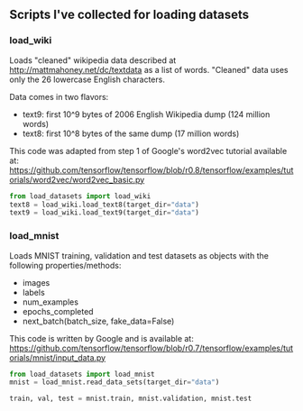 ## Scripts I've collected for loading datasets

### load_wiki

Loads "cleaned" wikipedia data described at http://mattmahoney.net/dc/textdata
as a list of words. "Cleaned" data uses only the 26 lowercase English
characters.

Data comes in two flavors:
- text9: first 10^9 bytes of 2006 English Wikipedia dump (124 million words)
- text8: first 10^8 bytes of the same dump (17 million words)

This code was adapted from step 1 of Google's word2vec tutorial available at:
https://github.com/tensorflow/tensorflow/blob/r0.8/tensorflow/examples/tutorials/word2vec/word2vec_basic.py

```python
from load_datasets import load_wiki
text8 = load_wiki.load_text8(target_dir="data")
text9 = load_wiki.load_text9(target_dir="data")
```

### load_mnist

Loads MNIST training, validation and test datasets as objects with the following
properties/methods:

- images
- labels
- num_examples
- epochs_completed
- next_batch(batch_size, fake_data=False)

This code is written by Google and is available at: https://github.com/tensorflow/tensorflow/blob/r0.7/tensorflow/examples/tutorials/mnist/input_data.py

```python
from load_datasets import load_mnist
mnist = load_mnist.read_data_sets(target_dir="data")

train, val, test = mnist.train, mnist.validation, mnist.test
```
